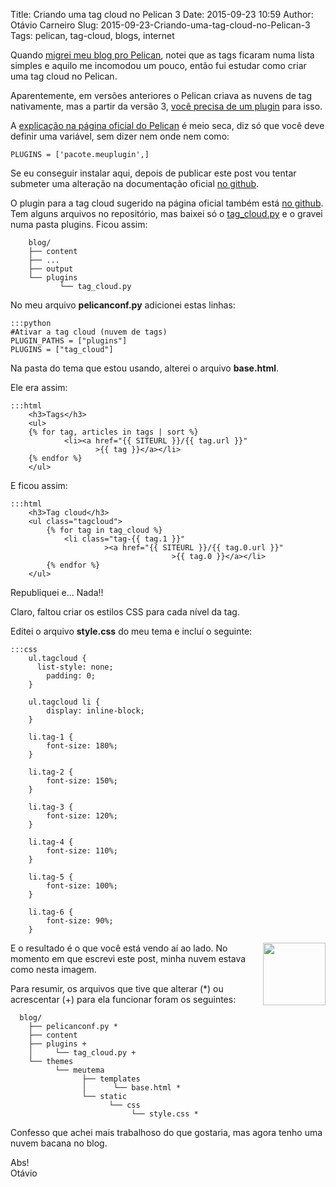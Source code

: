 Title: Criando uma tag cloud no Pelican 3
Date: 2015-09-23 10:59
Author: Otávio Carneiro
Slug: 2015-09-23-Criando-uma-tag-cloud-no-Pelican-3
Tags: pelican, tag-cloud, blogs, internet

Quando [migrei meu blog pro Pelican]({tag}pelican), notei que as tags ficaram numa lista simples e aquilo me incomodou um pouco, então fui estudar como criar uma tag cloud no Pelican.

Aparentemente, em versões anteriores o Pelican criava as nuvens de tag nativamente, mas a partir da versão 3, [você precisa de um plugin](http://docs.getpelican.com/en/3.6.0/faq.html#my-tag-cloud-is-missing-broken-since-i-upgraded-pelican) para isso.

A [explicação na página oficial do Pelican](http://docs.getpelican.com/en/3.6.3/plugins.html) é meio seca, diz só que você deve definir uma variável, sem dizer nem onde nem como:

    PLUGINS = ['pacote.meuplugin',]

Se eu conseguir instalar aqui, depois de publicar este post vou tentar submeter uma alteração na documentação oficial [no github](https://github.com/getpelican/pelican/blob/master/docs/plugins.rst).

O plugin para a tag cloud sugerido na página oficial também está [no github](https://github.com/getpelican/pelican-plugins/tree/master/tag_cloud). Tem alguns arquivos no repositório, mas baixei só o [tag_cloud.py](https://github.com/getpelican/pelican-plugins/raw/master/tag_cloud/tag_cloud.py) e o gravei numa pasta plugins. Ficou assim:

        blog/
        ├── content
        ├── ...
        ├── output
        └── plugins
               └── tag_cloud.py

No meu arquivo **pelicanconf.py** adicionei estas linhas:

    :::python
    #Ativar a tag cloud (nuvem de tags)
    PLUGIN_PATHS = ["plugins"]
    PLUGINS = ["tag_cloud"]

Na pasta do tema que estou usando, alterei o arquivo **base.html**.

Ele era assim:

    :::html
        <h3>Tags</h3>
        <ul>
        {% for tag, articles in tags | sort %}
                <li><a href="{{ SITEURL }}/{{ tag.url }}"
                       >{{ tag }}</a></li>
        {% endfor %}
        </ul>

E ficou assim:

    :::html
        <h3>Tag cloud</h3>
        <ul class="tagcloud">
            {% for tag in tag_cloud %}
                <li class="tag-{{ tag.1 }}"
                         ><a href="{{ SITEURL }}/{{ tag.0.url }}"
                                        >{{ tag.0 }}</a></li>
            {% endfor %}
        </ul>       

Republiquei e... Nada!! 

Claro, faltou criar os estilos CSS para cada nível da tag.

Editei o arquivo **style.css** do meu tema e incluí o seguinte:

    :::css
        ul.tagcloud {
          list-style: none;
            padding: 0;
        }

        ul.tagcloud li {
            display: inline-block;
        }

        li.tag-1 {
            font-size: 180%;
        }

        li.tag-2 {
            font-size: 150%;
        }

        li.tag-3 {
            font-size: 120%;
        }

        li.tag-4 {
            font-size: 110%;
        }

        li.tag-5 {
            font-size: 100%;
        }

        li.tag-6 {
            font-size: 90%;
        }

[<img src="{filename}/images/tag-cloud-nuvem-tag.png" width=100 align="right">]({filename}/images/tag-cloud-nuvem-tag.png)

E o resultado é o que você está vendo aí ao lado. No momento em que escrevi este post, minha nuvem estava como nesta imagem.

Para resumir, os arquivos que tive que alterar (*) ou acrescentar (+) para ela funcionar foram os seguintes:

      blog/
        ├── pelicanconf.py *
        ├── content
        ├── plugins +
        │     └── tag_cloud.py +
        └── themes
              └── meutema
                    ├── templates
                    │      └── base.html *
                    └── static
                          └── css
                               └── style.css *

Confesso que achei mais trabalhoso do que gostaria, mas agora tenho uma nuvem bacana no blog.

Abs!  
Otávio


